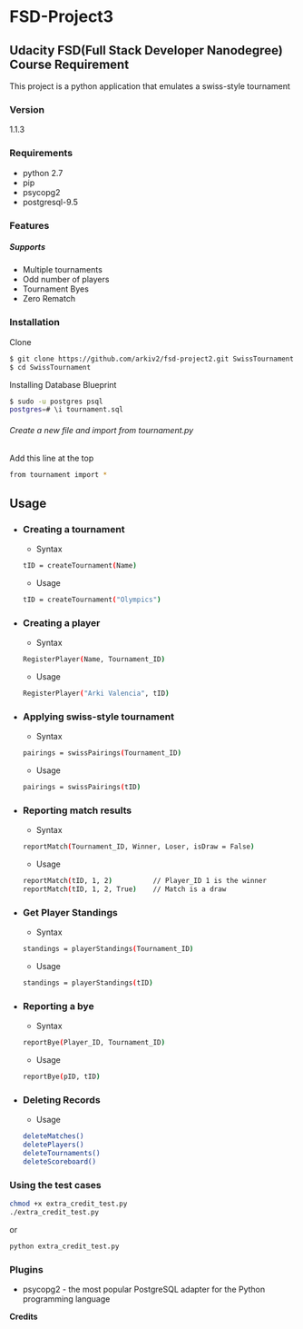 # FSD-Project3
## Udacity FSD(Full Stack Developer Nanodegree) Course Requirement 
This project is a python application that emulates a swiss-style tournament

### Version
1.1.3

### Requirements
* python 2.7
* pip
* psycopg2
* postgresql-9.5

### Features
##### Supports
* Multiple tournaments
* Odd number of players
* Tournament Byes
* Zero Rematch


### Installation
Clone
```sh
$ git clone https://github.com/arkiv2/fsd-project2.git SwissTournament
$ cd SwissTournament
```
Installing Database Blueprint
```sh
$ sudo -u postgres psql
postgres=# \i tournament.sql
```
    
###### Create a new file and import from tournament.py
Add this line at the top
```sh
from tournament import *
```

## Usage
* ### Creating a tournament
    * Syntax
    ```sh
    tID = createTournament(Name)
    ```
    * Usage
    ```sh
    tID = createTournament("Olympics")
    ```	

* ### Creating a player
    * Syntax
    ```sh
    RegisterPlayer(Name, Tournament_ID)
    ```
    * Usage
    ```sh
    RegisterPlayer("Arki Valencia", tID)
    ```

* ### Applying swiss-style tournament
    * Syntax
    ```sh
    pairings = swissPairings(Tournament_ID)
    ```
    * Usage
    ```sh
    pairings = swissPairings(tID)
    ```

* ### Reporting match results
    * Syntax
    ```sh
    reportMatch(Tournament_ID, Winner, Loser, isDraw = False)
    ```
    * Usage
    ```sh
    reportMatch(tID, 1, 2)          // Player_ID 1 is the winner
    reportMatch(tID, 1, 2, True)    // Match is a draw
    ```

* ### Get Player Standings
    * Syntax
    ```sh
    standings = playerStandings(Tournament_ID)
    ```
    * Usage
    ```sh
    standings = playerStandings(tID)
    ```

* ### Reporting a bye
    * Syntax
    ```sh
    reportBye(Player_ID, Tournament_ID)
    ```
    * Usage
    ```sh
    reportBye(pID, tID)
    ```
        
* ### Deleting Records
    * Usage
    ```sh
    deleteMatches()
    deletePlayers()
    deleteTournaments()
    deleteScoreboard()
    ```

### Using the test cases
```sh
chmod +x extra_credit_test.py
./extra_credit_test.py
```
or
```sh
python extra_credit_test.py
```

### Plugins
* psycopg2 - the most popular PostgreSQL adapter for the Python programming language


**Credits**

   [BenBrandt]: <>

